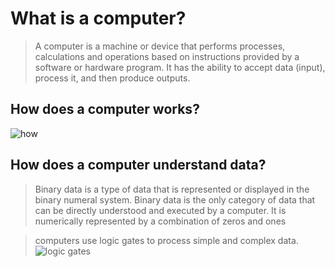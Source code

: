 # What is a computer?

>A computer is a machine or device that performs processes, calculations and operations based on instructions provided by a software or hardware program. It has the ability to accept data (input), process it, and then produce outputs.

## How does a computer works?
![how](https://4.bp.blogspot.com/-jxNeQgYT2vI/TrX4WdbF-TI/AAAAAAAAAAc/W7u5MNTTiHA/s1600/Input+Process+Output.png)

## How does a computer understand data?

>Binary data is a type of data that is represented or displayed in the binary numeral system. Binary data is the only category of data that can be directly understood and executed by a computer. It is numerically represented by a combination of zeros and ones

>computers use logic gates to process simple and complex data.
![logic gates](https://instrumentationtools.com/wp-content/uploads/2017/07/instrumentationtools.com_digital-logic-gates-truthtables.png)